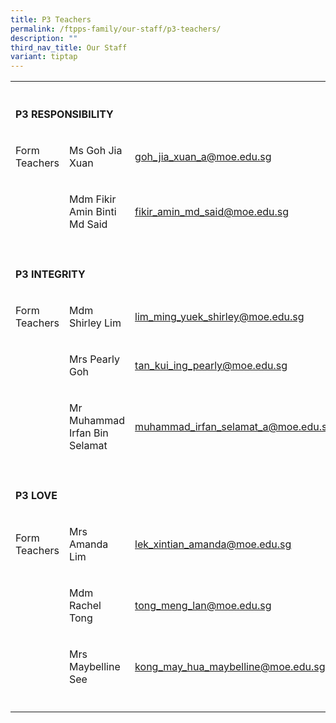 ```yaml
---
title: P3 Teachers
permalink: /ftpps-family/our-staff/p3-teachers/
description: ""
third_nav_title: Our Staff
variant: tiptap
---
```

<table style="minWidth: 75px">
<colgroup>
<col>
<col>
<col>
</colgroup>
<tbody>
<tr>
<th rowspan="1" colspan="1">
<p></p>
</th>
<th rowspan="1" colspan="1">
<p></p>
</th>
<th rowspan="1" colspan="1">
<p></p>
</th>
</tr>
<tr>
<td rowspan="1" colspan="3">
<p><strong>P3 RESPONSIBILITY</strong>
</p>
</td>
</tr>
<tr>
<td rowspan="1" colspan="1">
<p>Form Teachers</p>
</td>
<td rowspan="1" colspan="1">
<p>Ms Goh Jia Xuan</p>
</td>
<td rowspan="1" colspan="1">
<p><a href="mailto:goh_jia_xuan_a@moe.edu.sg" rel="noopener noreferrer nofollow" target="_blank"><u>goh_jia_xuan_a@moe.edu.sg</u></a>
</p>
</td>
</tr>
<tr>
<td rowspan="1" colspan="1">
<p></p>
</td>
<td rowspan="1" colspan="1">
<p>Mdm Fikir Amin Binti Md Said</p>
</td>
<td rowspan="1" colspan="1">
<p><a href="mailto:fikir_amin_md_said@moe.edu.sg" rel="noopener noreferrer nofollow" target="_blank"><u>fikir_amin_md_said@moe.edu.sg</u></a>
</p>
</td>
</tr>
<tr>
<td rowspan="1" colspan="1">
<p></p>
</td>
<td rowspan="1" colspan="1">
<p></p>
</td>
<td rowspan="1" colspan="1">
<p></p>
</td>
</tr>
<tr>
<td rowspan="1" colspan="3">
<p><strong>P3 INTEGRITY</strong>
</p>
</td>
</tr>
<tr>
<td rowspan="1" colspan="1">
<p>Form Teachers</p>
</td>
<td rowspan="1" colspan="1">
<p>Mdm Shirley Lim</p>
</td>
<td rowspan="1" colspan="1">
<p><a href="mailto:lim_ming_yuek_shirley@moe.edu.sg" rel="noopener noreferrer nofollow" target="_blank"><u>lim_ming_yuek_shirley@moe.edu.sg</u></a>
</p>
</td>
</tr>
<tr>
<td rowspan="1" colspan="1">
<p></p>
</td>
<td rowspan="1" colspan="1">
<p>Mrs Pearly Goh</p>
</td>
<td rowspan="1" colspan="1">
<p><a href="mailto:tan_kui_ing_pearly@moe.edu.sg" rel="noopener noreferrer nofollow" target="_blank"><u>tan_kui_ing_pearly@moe.edu.sg</u></a>
</p>
</td>
</tr>
<tr>
<td rowspan="1" colspan="1">
<p></p>
</td>
<td rowspan="1" colspan="1">
<p>Mr Muhammad Irfan Bin Selamat</p>
</td>
<td rowspan="1" colspan="1">
<p><a href="mailto:muhammad_irfan_selamat_a@moe.edu.sg" rel="noopener noreferrer nofollow" target="_blank">muhammad_irfan_selamat_a@moe.edu.sg</a>
</p>
</td>
</tr>
<tr>
<td rowspan="1" colspan="1">
<p></p>
</td>
<td rowspan="1" colspan="1">
<p></p>
</td>
<td rowspan="1" colspan="1">
<p></p>
</td>
</tr>
<tr>
<td rowspan="1" colspan="3">
<p><strong>P3 LOVE</strong>
</p>
</td>
</tr>
<tr>
<td rowspan="1" colspan="1">
<p>Form Teachers</p>
</td>
<td rowspan="1" colspan="1">
<p>Mrs Amanda Lim</p>
</td>
<td rowspan="1" colspan="1">
<p><a href="mailto:lek_xintian_amanda@moe.edu.sg" rel="noopener noreferrer nofollow" target="_blank"><u>lek_xintian_amanda@moe.edu.sg</u></a>
</p>
</td>
</tr>
<tr>
<td rowspan="1" colspan="1">
<p></p>
</td>
<td rowspan="1" colspan="1">
<p>Mdm Rachel Tong</p>
</td>
<td rowspan="1" colspan="1">
<p><a href="mailto:tong_meng_lan@moe.edu.sg" rel="noopener noreferrer nofollow" target="_blank"><u>tong_meng_lan@moe.edu.sg</u></a>
</p>
</td>
</tr>
<tr>
<td rowspan="1" colspan="1">
<p></p>
</td>
<td rowspan="1" colspan="1">
<p>Mrs Maybelline See</p>
</td>
<td rowspan="1" colspan="1">
<p><a href="mailto:kong_may_hua_maybelline@moe.edu.sg" rel="noopener noreferrer nofollow" target="_blank"><u>kong_may_hua_maybelline@moe.edu.sg</u></a>
</p>
</td>
</tr>
<tr>
<td rowspan="1" colspan="1">
<p></p>
</td>
<td rowspan="1" colspan="1">
<p></p>
</td>
<td rowspan="1" colspan="1">
<p></p>
</td>
</tr>
</tbody>
</table>
<p></p>
